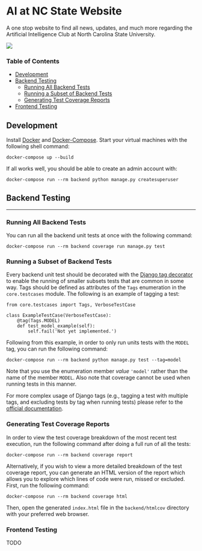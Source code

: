 AI at NC State Website
==================

A one stop website to find all news, updates, and much more regarding the Artificial Intelligence Club at North Carolina State University.

<a href="https://github.com/vchaptsev/cookiecutter-django-vue">
    <img src="https://img.shields.io/badge/built%20with-Cookiecutter%20Django%20Vue-blue.svg" />
</a>

### Table of Contents

- [Development](#Development)
- [Backend Testing](#Backend-Testing)
  - [Running All Backend Tests](#Running-All-Backend-Tests)
  - [Running a Subset of Backend Tests](#Running-a-Subset-of-Backend-Tests)
  - [Generating Test Coverage Reports](#Generating-Test-Coverage-Reports)
- [Frontend Testing](#Frontend-Testing)

## Development

Install [Docker](https://docs.docker.com/install/) and [Docker-Compose](https://docs.docker.com/compose/). Start your virtual machines with the following shell command:

`docker-compose up --build`

If all works well, you should be able to create an admin account with:

`docker-compose run --rm backend python manage.py createsuperuser`


## Backend Testing

---

### Running All Backend Tests
You can run all the backend unit tests at once with the following command:

`docker-compose run --rm backend coverage run manage.py test`

### Running a Subset of Backend Tests
Every backend unit test should be decorated with the [Django tag decorator](https://docs.djangoproject.com/en/3.2/topics/testing/tools/#tagging-tests) to enable the running of smaller subsets tests that are common in some way. Tags should be defined as attributes of the `Tags` enumeration in the `core.testcases` module. The following is an example of tagging a test:
```
from core.testcases import Tags, VerboseTestCase

class ExampleTestCase(VerboseTestCase):
    @tag(Tags.MODEL)
    def test_model_example(self):
        self.fail('Not yet implemented.')
```
Following from this example, in order to only run units tests with the `MODEL` tag, you can run the following command:

`docker-compose run --rm backend python manage.py test --tag=model`

Note that you use the enumeration member *value* `'model'` rather than the name of the member `MODEL`. Also note that coverage cannot be used when running tests in this manner.

For more complex usage of Django tags (e.g., tagging a test with multiple tags, and excluding tests by tag when running tests) please refer to the [official documentation](https://docs.djangoproject.com/en/3.2/topics/testing/tools/#tagging-tests).

### Generating Test Coverage Reports

In order to view the test coverage breakdown of the most recent test execution, run the following command after doing a full run of all the tests:

`docker-compose run --rm backend coverage report`

Alternatively, if you wish to view a more detailed breakdown of the test coverage report, you can generate an HTML version of the report which allows you to explore which lines of code were run, missed or excluded. First, run the following command:

`docker-compose run --rm backend coverage html`

Then, open the generated `index.html` file in the `backend/htmlcov` directory with your preferred web browser.

### Frontend Testing
TODO
